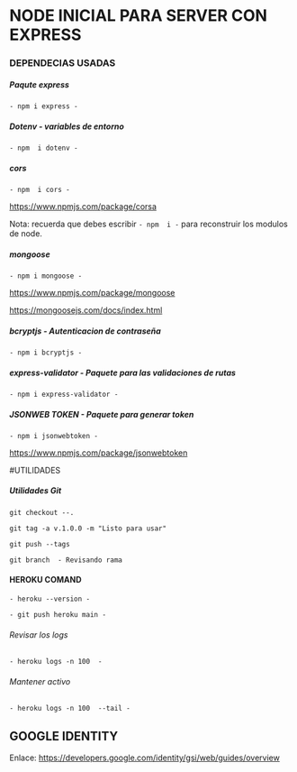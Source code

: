 # NODE INICIAL PARA SERVER CON EXPRESS

### DEPENDECIAS USADAS

##### Paqute express

`- npm i express -`

##### Dotenv  - variables de entorno

`- npm  i dotenv -`

##### cors

`- npm  i cors -`

https://www.npmjs.com/package/corsa


Nota: recuerda que debes escribir `- npm  i -` para reconstruir los modulos de node.

##### mongoose

`- npm i mongoose -`

https://www.npmjs.com/package/mongoose

https://mongoosejs.com/docs/index.html


##### bcryptjs - Autenticacion de contraseña

`- npm i bcryptjs -`

##### express-validator - Paquete para las validaciones de rutas

`- npm i express-validator -`

##### JSONWEB TOKEN - Paquete para generar token

`- npm i jsonwebtoken -`

https://www.npmjs.com/package/jsonwebtoken


#UTILIDADES

##### Utilidades Git
```git checkout --.```

``` git tag -a v.1.0.0 -m "Listo para usar"  ```

``` git push --tags  ```

``` git branch  - Revisando rama ```

#### HEROKU COMAND

`- heroku --version -`

`- git push heroku main -`

###### Revisar los logs

`- heroku logs -n 100  -`

###### Mantener activo

`- heroku logs -n 100  --tail -`


## GOOGLE IDENTITY

Enlace: https://developers.google.com/identity/gsi/web/guides/overview













